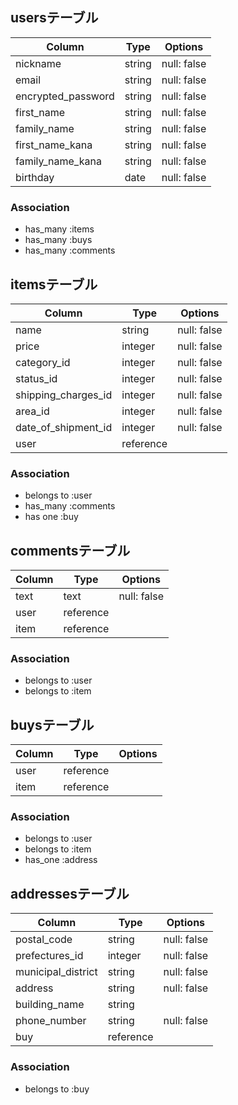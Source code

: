 ## usersテーブル

| Column             | Type   | Options     |
| ------------------ | ------ | ------------|
| nickname           | string | null: false |
| email              | string | null: false |
| encrypted_password | string | null: false |
| first_name         | string | null: false |
| family_name        | string | null: false |
| first_name_kana    | string | null: false |
| family_name_kana   | string | null: false |
| birthday           | date   | null: false |

### Association
- has_many :items
- has_many :buys
- has_many :comments


## itemsテーブル

| Column              | Type      | Options     |
| ------------------- | --------- | ------------|
| name                | string    | null: false |
| price               | integer   | null: false |
| category_id         | integer   | null: false |
| status_id           | integer   | null: false |
| shipping_charges_id | integer   | null: false |
| area_id             | integer   | null: false |
| date_of_shipment_id | integer   | null: false |
| user                | reference |             |

### Association
- belongs to :user
- has_many :comments
- has one :buy

## commentsテーブル

| Column      | Type      | Options     |
| ----------- | --------- | ------------|
| text        | text      | null: false |
| user        | reference |             |
| item        | reference |             |

### Association
- belongs to :user
- belongs to :item

## buysテーブル

| Column           | Type        | Options     |
| ---------------- | ----------- | ------------|
| user             | reference   |             |
| item             | reference   |             |


### Association
- belongs to :user
- belongs to :item
- has_one :address

## addressesテーブル

| Column             | Type        | Options     |
| ------------------ | ----------- | ------------|
| postal_code        | string      | null: false |
| prefectures_id     | integer     | null: false |
| municipal_district | string      | null: false |
| address            | string      | null: false |
| building_name      | string      |             |
| phone_number       | string      | null: false |
| buy                | reference   |             |


### Association
- belongs to :buy


